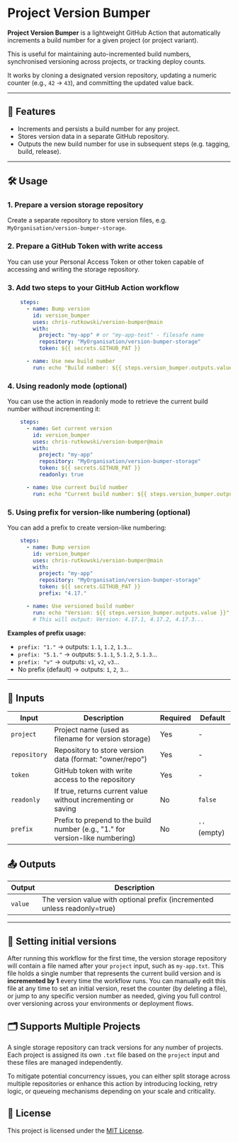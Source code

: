 
# Project Version Bumper

**Project Version Bumper** is a lightweight GitHub Action that automatically increments a build number for a given project (or project variant).

This is useful for maintaining auto-incremented build numbers, synchronised versioning across projects, or tracking deploy counts.

It works by cloning a designated version repository, updating a numeric counter (e.g., `42` → `43`), and committing the updated value back.

---

## 🚀 Features
- Increments and persists a build number for any project.
- Stores version data in a separate GitHub repository.
- Outputs the new build number for use in subsequent steps (e.g. tagging, build, release).

---

## 🛠️ Usage

### 1. **Prepare a version storage repository**

Create a separate repository to store version files, e.g. `MyOrganisation/version-bumper-storage`.

### 2. **Prepare a GitHub Token with write access**
You can use your Personal Access Token or other token capable of accessing and writing the storage repository.

### 3. **Add two steps to your GitHub Action workflow**

```yaml
    steps:
      - name: Bump version
        id: version_bumper
        uses: chris-rutkowski/version-bumper@main
        with:
          project: "my-app" # or "my-app-test" - filesafe name
          repository: "MyOrganisation/version-bumper-storage"
          token: ${{ secrets.GITHUB_PAT }}

      - name: Use new build number
        run: echo "Build number: ${{ steps.version_bumper.outputs.value }}"
```

### 4. **Using readonly mode (optional)**

You can use the action in readonly mode to retrieve the current build number without incrementing it:

```yaml
    steps:
      - name: Get current version
        id: version_bumper
        uses: chris-rutkowski/version-bumper@main
        with:
          project: "my-app"
          repository: "MyOrganisation/version-bumper-storage"
          token: ${{ secrets.GITHUB_PAT }}
          readonly: true

      - name: Use current build number
        run: echo "Current build number: ${{ steps.version_bumper.outputs.build_number }}"
```

### 5. **Using prefix for version-like numbering (optional)**

You can add a prefix to create version-like numbering:

```yaml
    steps:
      - name: Bump version
        id: version_bumper
        uses: chris-rutkowski/version-bumper@main
        with:
          project: "my-app"
          repository: "MyOrganisation/version-bumper-storage"
          token: ${{ secrets.GITHUB_PAT }}
          prefix: "4.17."

      - name: Use versioned build number
        run: echo "Version: ${{ steps.version_bumper.outputs.value }}"
        # This will output: Version: 4.17.1, 4.17.2, 4.17.3...
```

**Examples of prefix usage:**
- `prefix: "1."` → outputs: `1.1`, `1.2`, `1.3`...
- `prefix: "5.1."` → outputs: `5.1.1`, `5.1.2`, `5.1.3`...
- `prefix: "v"` → outputs: `v1`, `v2`, `v3`...
- No prefix (default) → outputs: `1`, `2`, `3`...

---

## 📝 Inputs

| Input        | Description                                                                   | Required | Default      |
| ------------ | ----------------------------------------------------------------------------- | -------- | ------------ |
| `project`    | Project name (used as filename for version storage)                           | Yes      | -            |
| `repository` | Repository to store version data (format: "owner/repo")                       | Yes      | -            |
| `token`      | GitHub token with write access to the repository                              | Yes      | -            |
| `readonly`   | If true, returns current value without incrementing or saving                 | No       | `false`      |
| `prefix`     | Prefix to prepend to the build number (e.g., "1." for version-like numbering) | No       | `''` (empty) |

## 📤 Outputs

| Output  | Description                                                               |
| ------- | ------------------------------------------------------------------------- |
| `value` | The version value with optional prefix (incremented unless readonly=true) |

---

## 🧾 Setting initial versions

After running this workflow for the first time, the version storage repository will contain a file named after your `project` input, such as `my-app.txt`. This file holds a single number that represents the current build version and is **incremented by 1** every time the workflow runs. You can manually edit this file at any time to set an initial version, reset the counter (by deleting a file), or jump to any specific version number as needed, giving you full control over versioning across your environments or deployment flows.

## 🗂️ Supports Multiple Projects
A single storage repository can track versions for any number of projects. Each project is assigned its own `.txt` file based on the `project` input and these files are managed independently.

To mitigate potential concurrency issues, you can either split storage across multiple repositories or enhance this action by introducing locking, retry logic, or queueing mechanisms depending on your scale and criticality.

## 📄 License
This project is licensed under the [MIT License](LICENSE).
